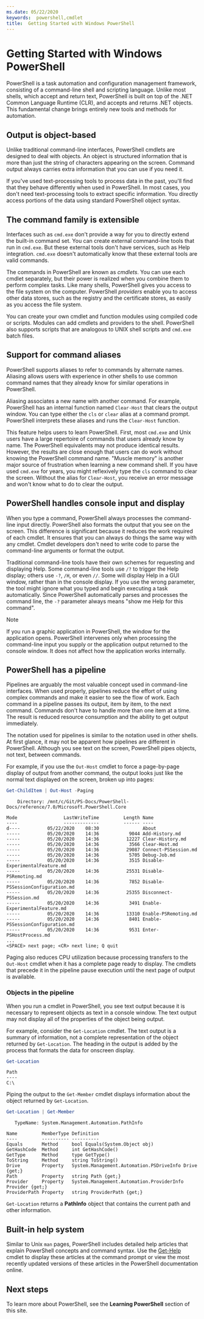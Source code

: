 ```yaml
---
ms.date: 05/22/2020
keywords:  powershell,cmdlet
title:  Getting Started with Windows PowerShell
---
```


# Getting Started with Windows PowerShell

PowerShell is a task automation and configuration management framework, consisting of a command-line
shell and scripting language. Unlike most shells, which accept and return text, PowerShell is built
on top of the .NET Common Language Runtime (CLR), and accepts and returns .NET objects. This
fundamental change brings entirely new tools and methods for automation.

## Output is object-based

Unlike traditional command-line interfaces, PowerShell cmdlets are designed to deal with objects.
An object is structured information that is more than just the string of characters appearing on the
screen. Command output always carries extra information that you can use if you need it.

If you've used text-processing tools to process data in the past, you'll find that they behave
differently when used in PowerShell. In most cases, you don't need text-processing tools to extract
specific information. You directly access portions of the data using standard PowerShell object
syntax.

## The command family is extensible

Interfaces such as `cmd.exe` don't provide a way for you to directly extend the built-in command
set. You can create external command-line tools that run in `cmd.exe`. But these external tools
don't have services, such as Help integration. `cmd.exe` doesn't automatically know that these
external tools are valid commands.

The commands in PowerShell are known as _cmdlets_. You can use each cmdlet separately, but their
power is realized when you combine them to perform complex tasks. Like many shells, PowerShell gives
you access to the file system on the computer. PowerShell _providers_ enable you to access other
data stores, such as the registry and the certificate stores, as easily as you access the file
system.

You can create your own cmdlet and function modules using compiled code or scripts. Modules can add
cmdlets and providers to the shell. PowerShell also supports scripts that are analogous to UNIX
shell scripts and `cmd.exe` batch files.

## Support for command aliases

PowerShell supports aliases to refer to commands by alternate names. Aliasing allows users with
experience in other shells to use common command names that they already know for similar
operations in PowerShell.

Aliasing associates a new name with another command. For example, PowerShell has an internal
function named `Clear-Host` that clears the output window. You can type either the `cls` or
`clear` alias at a command prompt. PowerShell interprets these aliases and runs the
`Clear-Host` function.

This feature helps users to learn PowerShell. First, most `cmd.exe` and Unix users have a large
repertoire of commands that users already know by name. The PowerShell equivalents may not produce
identical results. However, the results are close enough that users can do work without knowing the
PowerShell command name. "Muscle memory" is another major source of frustration when learning a new
command shell. If you have used `cmd.exe` for years, you might reflexively type the `cls` command to
clear the screen. Without the alias for `Clear-Host`, you receive an error message and won't know
what to do to clear the output.

## PowerShell handles console input and display

When you type a command, PowerShell always processes the command-line input directly. PowerShell
also formats the output that you see on the screen. This difference is significant because it
reduces the work required of each cmdlet. It ensures that you can always do things the same way
with any cmdlet. Cmdlet developers don't need to write code to parse the command-line arguments or
format the output.

Traditional command-line tools have their own schemes for requesting and displaying Help. Some
command-line tools use `/?` to trigger the Help display; others use `-?`, `/H`, or even
`//`. Some will display Help in a GUI window, rather than in the console display. If you use the
wrong parameter, the tool might ignore what you typed and begin executing a task automatically.
Since PowerShell automatically parses and processes the command line, the `-?` parameter always
means "show me Help for this command".

> [!NOTE]
> If you run a graphic application in PowerShell, the window for the application opens.
> PowerShell intervenes only when processing the command-line input you supply or the application
> output returned to the console window. It does not affect how the application works internally.

## PowerShell has a pipeline

Pipelines are arguably the most valuable concept used in command-line interfaces. When used
properly, pipelines reduce the effort of using complex commands and make it easier to see the flow
of work. Each command in a pipeline passes its output, item by item, to the next command. Commands
don't have to handle more than one item at a time. The result is reduced resource consumption and
the ability to get output immediately.

The notation used for pipelines is similar to the notation used in other shells. At first glance, it
may not be apparent how pipelines are different in PowerShell. Although you see text on the screen,
PowerShell pipes objects, not text, between commands.

For example, if you use the `Out-Host` cmdlet to force a page-by-page display of output from
another command, the output looks just like the normal text displayed on the screen, broken up into
pages:

```powershell
Get-ChildItem | Out-Host -Paging
```

```Output
    Directory: /mnt/c/Git/PS-Docs/PowerShell-Docs/reference/7.0/Microsoft.PowerShell.Core

Mode                 LastWriteTime         Length Name
----                 -------------         ------ ----
d----          05/22/2020    08:30                About
-----          05/20/2020    14:36           9044 Add-History.md
-----          05/20/2020    14:36          12227 Clear-History.md
-----          05/20/2020    14:36           3566 Clear-Host.md
-----          05/20/2020    14:36          29087 Connect-PSSession.md
-----          05/20/2020    14:36           5705 Debug-Job.md
-----          05/20/2020    14:36           3515 Disable-ExperimentalFeature.md
-----          05/20/2020    14:36          25531 Disable-PSRemoting.md
-----          05/20/2020    14:36           7852 Disable-PSSessionConfiguration.md
-----          05/20/2020    14:36          25355 Disconnect-PSSession.md
-----          05/20/2020    14:36           3491 Enable-ExperimentalFeature.md
-----          05/20/2020    14:36          13310 Enable-PSRemoting.md
-----          05/20/2020    14:36           8401 Enable-PSSessionConfiguration.md
-----          05/20/2020    14:36           9531 Enter-PSHostProcess.md
...
<SPACE> next page; <CR> next line; Q quit
```

Paging also reduces CPU utilization because processing transfers to the `Out-Host` cmdlet when it
has a complete page ready to display. The cmdlets that precede it in the pipeline pause execution
until the next page of output is available.

### Objects in the pipeline

When you run a cmdlet in PowerShell, you see text output because it is necessary to represent
objects as text in a console window. The text output may not display all of the properties of the
object being output.

For example, consider the `Get-Location` cmdlet. The text output is a summary of information, not a
complete representation of the object returned by `Get-Location`. The heading in the output is added
by the process that formats the data for onscreen display.

```powershell
Get-Location
```

```Output
Path
----
C:\
```

Piping the output to the `Get-Member` cmdlet displays information about the object returned by
`Get-Location`.

```powershell
Get-Location | Get-Member
```

```Output
   TypeName: System.Management.Automation.PathInfo

Name         MemberType Definition
----         ---------- ----------
Equals       Method     bool Equals(System.Object obj)
GetHashCode  Method     int GetHashCode()
GetType      Method     type GetType()
ToString     Method     string ToString()
Drive        Property   System.Management.Automation.PSDriveInfo Drive {get;}
Path         Property   string Path {get;}
Provider     Property   System.Management.Automation.ProviderInfo Provider {get;}
ProviderPath Property   string ProviderPath {get;}
```

`Get-Location` returns a **PathInfo** object that contains the current path and other information.

## Built-in help system

Similar to Unix `man` pages, PowerShell includes detailed help articles that explain PowerShell
concepts and command syntax. Use the [Get-Help][] cmdlet to display these articles at the command
prompt or view the most recently updated versions of these articles in the PowerShell documentation
online.

## Next steps

To learn more about PowerShell, see the **Learning PowerShell** section of this site.

<!-- link references -->

[Get-Help]: /powershell/module/microsoft.powershell.core/Get-Help
